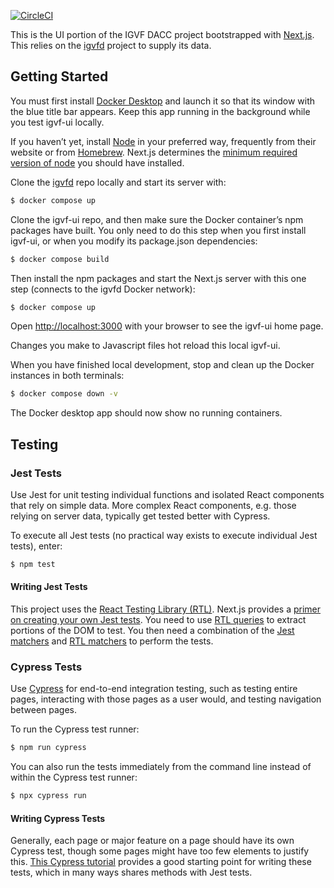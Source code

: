 [![CircleCI](https://circleci.com/gh/IGVF-DACC/igvf-ui/tree/main.svg?style=svg)](https://circleci.com/gh/IGVF-DACC/igvf-ui/tree/main)

This is the UI portion of the IGVF DACC project bootstrapped with [Next.js](https://nextjs.org). This relies on the [igvfd](https://github.com/IGVF-DACC/igvfd) project to supply its data.

## Getting Started

You must first install [Docker Desktop](https://hub.docker.com/editions/community/docker-ce-desktop-mac) and launch it so that its window with the blue title bar appears. Keep this app running in the background while you test igvf-ui locally.

If you haven’t yet, install [Node](https://nodejs.org/en/download/) in your preferred way, frequently from their website or from [Homebrew](https://brew.sh). Next.js determines the [minimum required version of node](https://nextjs.org/docs) you should have installed.

Clone the [igvfd](https://github.com/IGVF-DACC/igvfd) repo locally and start its server with:

```bash
$ docker compose up
```

Clone the igvf-ui repo, and then make sure the Docker container’s npm packages have built. You only need to do this step when you first install igvf-ui, or when you modify its package.json dependencies:

```bash
$ docker compose build
```

Then install the npm packages and start the Next.js server with this one step (connects to the igvfd Docker network):

```bash
$ docker compose up
```

Open [http://localhost:3000](http://localhost:3000) with your browser to see the igvf-ui home page.

Changes you make to Javascript files hot reload this local igvf-ui.

When you have finished local development, stop and clean up the Docker instances in both terminals:

```bash
$ docker compose down -v
```

The Docker desktop app should now show no running containers.

## Testing

### Jest Tests

Use Jest for unit testing individual functions and isolated React components that rely on simple data. More complex React components, e.g. those relying on server data, typically get tested better with Cypress.

To execute all Jest tests (no practical way exists to execute individual Jest tests), enter:

```bash
$ npm test
```

#### Writing Jest Tests

This project uses the [React Testing Library (RTL)](https://testing-library.com/docs/react-testing-library/intro/). Next.js provides a [primer on creating your own Jest tests](https://nextjs.org/docs/testing#jest-and-react-testing-library). You need to use [RTL queries](https://testing-library.com/docs/react-testing-library/cheatsheet/#queries) to extract portions of the DOM to test. You then need a combination of the [Jest matchers](https://jestjs.io/docs/expect) and [RTL matchers](https://github.com/testing-library/jest-dom#table-of-contents) to perform the tests.

### Cypress Tests

Use [Cypress](https://www.cypress.io) for end-to-end integration testing, such as testing entire pages, interacting with those pages as a user would, and testing navigation between pages.

To run the Cypress test runner:

```bash
$ npm run cypress
```

You can also run the tests immediately from the command line instead of within the Cypress test runner:

```bash
$ npx cypress run
```

#### Writing Cypress Tests

Generally, each page or major feature on a page should have its own Cypress test, though some pages might have too few elements to justify this. [This Cypress tutorial](https://docs.cypress.io/guides/getting-started/writing-your-first-test#Write-your-first-test) provides a good starting point for writing these tests, which in many ways shares methods with Jest tests.
